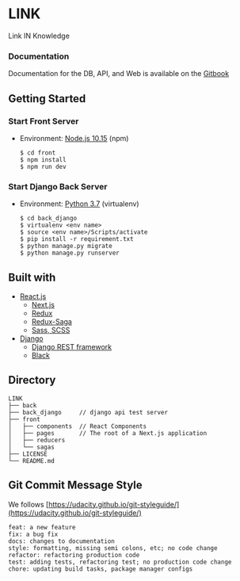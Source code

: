 # LINK

Link IN Knowledge

### Documentation
Documentation for the DB, API, and Web is available on the [Gitbook](https://sk-and-mc.gitbook.io/link/)

## Getting Started

### Start Front Server

* Environment: [Node.js 10.15](https://nodejs.org/en/) \(npm\)

  ```text
  $ cd front
  $ npm install
  $ npm run dev
  ```

### Start Django Back Server

* Environment: [Python 3.7](https://www.python.org/) \(virtualenv\)

  ```text
  $ cd back_django
  $ virtualenv <env name>
  $ source <env name>/Scripts/activate
  $ pip install -r requirement.txt
  $ python manage.py migrate
  $ python manage.py runserver
  ```

## Built with
- [React.js](https://reactjs.org/)
  - [Next.js](https://nextjs.org/)
  - [Redux](https://redux.js.org/)
  - [Redux-Saga](https://redux-saga.js.org/)
  - [Sass, SCSS](https://sass-lang.com/)
- [Django](https://www.djangoproject.com/)
  - [Django REST framework](https://www.django-rest-framework.org/)
  - [Black](https://github.com/psf/black)

## Directory

```text
LINK
├── back
├── back_django     // django api test server
├── front
│   ├── components  // React Components
│   ├── pages       // The root of a Next.js application
│   ├── reducers
│   └── sagas
├── LICENSE
└── README.md
```

## Git Commit Message Style

We follows [https://udacity.github.io/git-styleguide/](https://udacity.github.io/git-styleguide/)

```text
feat: a new feature
fix: a bug fix
docs: changes to documentation
style: formatting, missing semi colons, etc; no code change
refactor: refactoring production code
test: adding tests, refactoring test; no production code change
chore: updating build tasks, package manager configs
```

